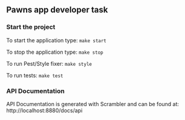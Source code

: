 ## Pawns app developer task

### Start the project

To start the application type: `make start`

To stop the application type: `make stop`

To run Pest/Style fixer: `make style`

To run tests: `make test`

### API Documentation

API Documentation is generated with Scrambler and can be found 
at: http://localhost:8880/docs/api